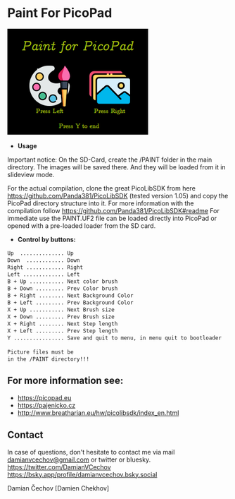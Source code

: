 # Paint For PicoPad

![alt text](https://github.com/DamianVCechov/PaintForPicoPad/blob/main/PAINT.PNG)

- **Usage**

Important notice:
On the SD-Card, create the /PAINT folder in the main directory. The images will be saved there. And they will be loaded from it in slideview mode.

For the actual compilation, clone the great PicoLibSDK from here https://github.com/Panda381/PicoLibSDK (tested version 1.05) and copy the PicoPad directory structure into it.
For more information with the compilation follow https://github.com/Panda381/PicoLibSDK#readme
For immediate use the PAINT.UF2 file can be loaded directly into PicoPad or opened with a pre-loaded loader from the SD card.


- **Control by buttons:**
```
Up  .............. Up
Down  ............ Down
Right ............ Right
Left ............. Left
B + Up ........... Next color brush
B + Down ......... Prev Color brush
B + Right ........ Next Background Color
B + Left ......... Prev Background Color
X + Up ........... Next Brush size
X + Down ......... Prev Brush size
X + Right ........ Next Step length
X + Left ......... Prev Step length
Y ................ Save and quit to menu, in menu quit to bootloader

Picture files must be
in the /PAINT directory!!!
```

## For more information see:

- https://picopad.eu
- https://pajenicko.cz
- http://www.breatharian.eu/hw/picolibsdk/index_en.html

## Contact
In case of questions, don't hesitate to contact me via mail damianvcechov@gmail.com or twitter or bluesky.
https://twitter.com/DamianVCechov
https://bsky.app/profile/damianvcechov.bsky.social

Damian Čechov [Damien Chekhov]
